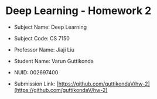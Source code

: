 # Deep Learning - Homework 2

- Subject Name: Deep Learning
- Subject Code: CS 7150
- Professor Name: Jiaji Liu
- Student Name: Varun Guttikonda
- NUID: 002697400

- Submission Link: [https://github.com/guttikondaV/hw-2](https://github.com/guttikondaV/hw-2)